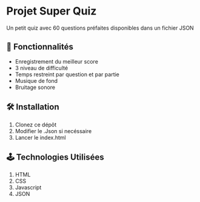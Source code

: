 # Projet Super Quiz

Un petit quiz avec 60 questions préfaites disponibles dans un fichier JSON

## 🚀 Fonctionnalités

- Enregistrement du meilleur score
- 3 niveau de difficulté
- Temps restreint par question et par partie
- Musique de fond
- Bruitage sonore

## 🛠️ Installation

1. Clonez ce dépôt
2. Modifier le .Json si necéssaire
3. Lancer le index.html

## 🕹️ Technologies Utilisées

1. HTML
2. CSS
3. Javascript
4. JSON
